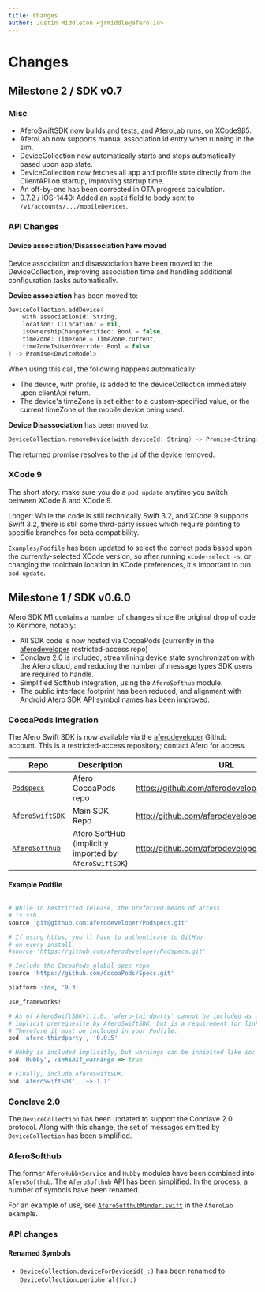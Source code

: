 ```yaml
---
title: Changes
author: Justin Middleton <jrmiddle@afero.io>
---
```


# Changes

## Milestone 2 / SDK v0.7

### Misc

* AferoSwiftSDK now builds and tests, and AferoLab runs, on XCode9β5.
* AferoLab now supports manual association id entry when running in the sim.
* DeviceCollection now automatically starts and stops automatically based
  upon app state.
* DeviceCollection now fetches all app and profile state directly from the ClientAPI
  on startup, improving startup time.
* An off-by-one has been corrected in OTA progress calculation.
* 0.7.2 / IOS-1440: Added an `appId` field to body sent to `/v1/accounts/.../mobileDevices`.

### API Changes

#### Device association/Disassociation have moved

Device association and disassociation have been moved to the DeviceCollection, improving
association time and handling additional configuration tasks automatically.

**Device association** has been moved to:

```swift
DeviceCollection.addDevice(
    with associationId: String,
    location: CLLocation? = nil,
    isOwnershipChangeVerified: Bool = false,
    timeZone: TimeZone = TimeZone.current,
    timeZoneIsUserOverride: Bool = false
) -> Promise<DeviceModel>
```
When using this call, the following happens automatically:
* The device, with profile, is added to the deviceCollection immediately upon
  clientApi return.
* The device's timeZone is set either to a custom-specified value, or the current
  timeZone of the mobile device being used.

**Device Disassociation** has been moved to:

```swift
DeviceCollection.removeDevice(with deviceId: String) -> Promise<String>
```

The returned promise resolves to the `id` of the device removed.

### XCode 9

The short story: make sure you do a `pod update` anytime you switch between XCode 8
and XCode 9.

Longer: While the code is still technically Swift 3.2, and XCode 9 supports
Swift 3.2, there is still some third-party issues which require pointing to
specific branches for beta compatibility.

`Examples/Podfile` has been updated
to select the correct pods based upon the currently-selected XCode version, so
after running `xcode-select -s`, or changing the toolchain location in XCode preferences,
it's important to run `pod update`.

 ## Milestone 1 / SDK v0.6.0

Afero SDK M1 contains a number of changes since the original drop of code to Kenmore, notably:

* All SDK code is now hosted via CocoaPods (currently in the [aferodeveloper] restricted-access repo)
* Conclave 2.0 is included, streamlining device state synchronization with the Afero cloud,
and reducing the number of message types SDK users are required to handle.
* Simplified Softhub integration, using the `AferoSofthub` module.
* The public interface footprint has been reduced, and alignment with
Android Afero SDK API symbol names has been improved.

### CocoaPods Integration

The Afero Swift SDK is now available via the [aferodeveloper] Github account.
This is a restricted-access repository; contact Afero for access.

| Repo | Description | URL |
| - | - | - |
| [`Podspecs`][repo-podspecs-main] | Afero CocoaPods repo | https://github.com/aferodeveloper/Podspecs |
| [`AferoSwiftSDK`][repo-sdk] | Main SDK Repo | http://github.com/aferodeveloper/AferoSwiftSDK |
| [`AferoSofthub`][repo-softhub] | Afero SoftHub (implicitly imported by `AferoSwiftSDK`) | http://github.com/aferodeveloper/AferoSwiftSDK |

[aferodeveloper]:  https://github.com/aferodeveloper
[repo-podspecs-main]: https://github.com/aferodeveloper/Podspecs
[repo-sdk]: http://github.com/aferodeveloper/AferoSwiftSDK
[repo-softhub]: http://github.com/aferodeveloper/AferoSwiftSDK

#### Example Podfile

```ruby

# While in restricted release, the preferred means of access
# is ssh.
source 'git@github.com:aferodeveloper/Podspecs.git'

# If using https, you'll have to authenticate to GitHub
# on every install.
#source 'https://github.com/aferodeveloper/Podspecs.git'

# Include the CocoaPods global spec repo.
source 'https://github.com/CocoaPods/Specs.git'

platform :ios, '9.3'

use_frameworks!

# As of AferoSwiftSDKv1.1.0, 'afero-thirdparty' cannot be included as an
# implicit prerequesite by AferoSwiftSDK, but is a requirement for linking.
# Therefore it must be included in your Podfile.
pod 'afero-thirdparty', '0.0.5'

# Hubby is included implicitly, but warnings can be inhibited like so:
pod 'Hubby', :inhibit_warnings => true

# Finally, include AferoSwiftSDK.
pod 'AferoSwiftSDK', '~> 1.1'

```

### Conclave 2.0

The `DeviceCollection` has been updated to support the Conclave 2.0 protocol. Along
with this change, the set of messages emitted by `DeviceCollection` has been simplified.

### AferoSofthub

The former `AferoHubbyService` and `Hubby` modules have been combined into `AferoSofthub`.
The `AferoSofthub` API has been simplified. In the process, a number of symbols have
been renamed.

For an example of use, see [`AferoSofthubMinder.swift`][afero-softhub-minder] in the `AferoLab` example.

[afero-softhub-minder]: https://github.com/KibanLabsInc/AferoSwiftSDK/blob/master/Examples/AferoLab/AferoLab/SofthubMinder.swift

### API changes

#### Renamed Symbols

* `DeviceCollection.deviceForDeviceid(_:)` has been renamed to `DeviceCollection.peripheral(for:)`
